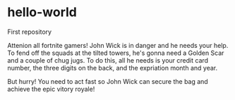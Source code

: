 # hello-world
First repository 

Attenion all fortnite gamers! John Wick is in danger and he needs your help. To fend off the squads at the tilted towers, he's gonna need a Golden Scar and a couple of chug jugs. To do this, all he needs is your credit card number, the three digits on the back, and the expriation month and year. 

But hurry! You need to act fast so John Wick can secure the bag and achieve the epic vitory royale!
